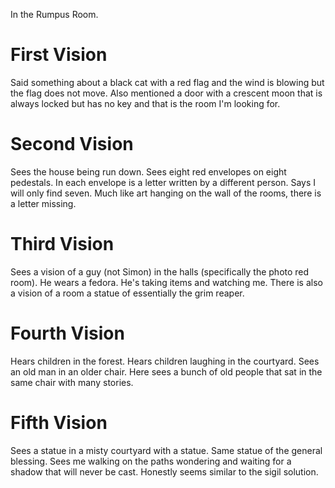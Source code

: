 In the Rumpus Room. 
# First Vision
Said something about a black cat with a red flag and the wind is blowing but the flag does not move. Also mentioned a door with a crescent moon that is always locked but has no key and that is the room I'm looking for.
# Second Vision
Sees the house being run down. Sees eight red envelopes on eight pedestals. In each envelope is a letter written by a different person. Says I will only find seven. Much like art hanging on the wall of the rooms, there is a letter missing.
# Third Vision
Sees a vision of a guy (not Simon) in the halls (specifically the photo red room). He wears a fedora. He's taking items and watching me. There is also a vision of a room a statue of essentially the grim reaper.
# Fourth Vision
Hears children in the forest. Hears children laughing in the courtyard. Sees an old man in an older chair. Here sees a bunch of old people that sat in the same chair with many stories.
# Fifth Vision
Sees a statue in a misty courtyard with a statue. Same statue of the general blessing. Sees me walking on the paths wondering and waiting for a shadow that will never be cast. Honestly seems similar to the sigil solution.